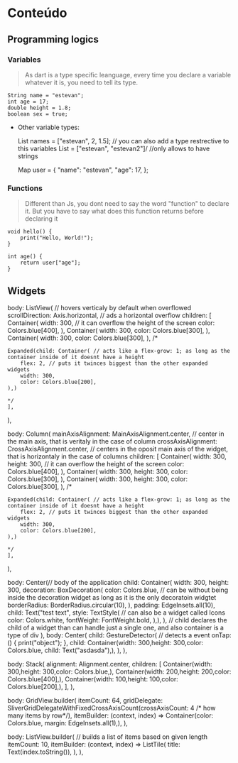 # Conteúdo

## Programming logics

### Variables

> As dart is a type specific leanguage, every time you declare a variable whatever it is, you need to tell its type.

    String name = "estevan";
    int age = 17;
    double height = 1.8;
    boolean sex = true;

- Other variable types:

    List names = ["estevan", 2, 1.5]; // you can also add a type restrective to this variables
    List<String> = ["estevan", "estevan2"]/ //only allows to have strings

    Map user = {
        "name": "estevan",
        "age": 17,
    };

### Functions

> Different than Js, you dont need to say the word "function" to declare it. But you have to say what does this function returns before declaring it

    void hello() {
        print("Hello, World!");
    }

    int age() {
        return user["age"];
    }

## Widgets

body: ListView( // hovers verticaly by default when overflowed
    scrollDirection: Axis.horizontal, // ads a horizontal overflow
    children: [
    Container(
        width: 300, // it can overflow the height of the screen
        color: Colors.blue[400],
    ),
    Container(
        width: 300,
        color: Colors.blue[300],
    ),
    Container(
        width: 300,
        color: Colors.blue[300],
    ),
    /*
    
    Expanded(child: Container( // acts like a flex-grow: 1; as long as the container inside of it doesnt have a height
        flex: 2, // puts it twinces biggest than the other expanded widgets
        width: 300,
        color: Colors.blue[200],
    ),)

    */
    ],
),

body: Column(
    mainAxisAlignment: MainAxisAlignment.center, // center in the main axis, that is veritaly in the case of column
    crossAxisAlignment: CrossAxisAlignment.center, // centers in the oposit main axis of the widget, that is horizontaly in the case of columns
    children: [
    Container(
        width: 300,
        height: 300, // it can overflow the height of the screen
        color: Colors.blue[400],
    ),
    Container(
        width: 300,
        height: 300,
        color: Colors.blue[300],
    ),
    Container(
        width: 300,
        height: 300,
        color: Colors.blue[300],
    ),
    /*
    
    Expanded(child: Container( // acts like a flex-grow: 1; as long as the container inside of it doesnt have a height
        flex: 2, // puts it twinces biggest than the other expanded widgets
        width: 300,
        color: Colors.blue[200],
    ),)

    */
    ],
),

body: Center(// body of the application
    child: Container(
    width: 300,
    height: 300,
    decoration: BoxDecoration(
        color: Colors.blue, // can be without being inside the decoration widget as long as it is the only decoratoin widgtet
        borderRadius: BorderRadius.circular(10),
    ),
    padding: EdgeInsets.all(10),
    child: Text("test text", style: TextStyle( // can also be a widget called Icons
        color: Colors.white,
        fontWeight: FontWeight.bold,
    ),),
    ), // child declares the child of a widget than can handle just a single one, and also container is a type of div
),
body: Center(
    child: GestureDetector( // detects a event
    onTap: () {
        print("object");
    },
    child: Container(width: 300,height: 300,color: Colors.blue, child: Text("asdasda"),),
    ),
),

body: Stack(
    alignment: Alignment.center,
    children: [
    Container(width: 300,height: 300,color: Colors.blue,),
    Container(width: 200,height: 200,color: Colors.blue[400],),
    Container(width: 100,height: 100,color: Colors.blue[200],),
    ],
),

body: GridView.builder(
    itemCount: 64,
    gridDelegate:
    SliverGridDelegateWithFixedCrossAxisCount(crossAxisCount: 4 /* how many items by row*/),
    itemBuilder: (context, index) => Container(color: Colors.blue, margin: EdgeInsets.all(1),),
),

body: ListView.builder( // builds a list of items based on given length
    itemCount: 10,
    itemBuilder: (context, index) => ListTile(
    title: Text(index.toString()),
    ),
),